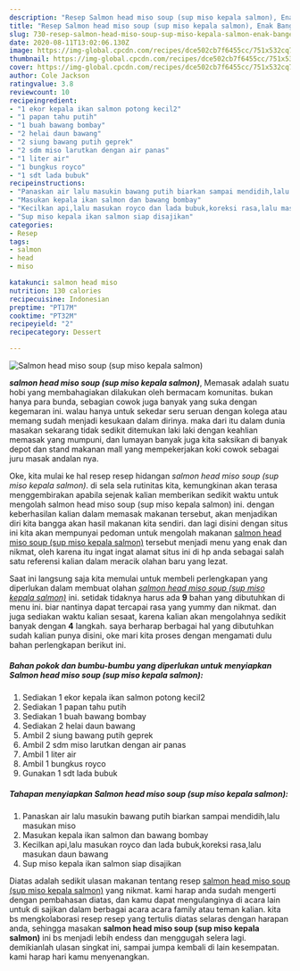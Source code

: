 ```yaml
---
description: "Resep Salmon head miso soup (sup miso kepala salmon), Enak Banget"
title: "Resep Salmon head miso soup (sup miso kepala salmon), Enak Banget"
slug: 730-resep-salmon-head-miso-soup-sup-miso-kepala-salmon-enak-banget
date: 2020-08-11T13:02:06.130Z
image: https://img-global.cpcdn.com/recipes/dce502cb7f6455cc/751x532cq70/salmon-head-miso-soup-sup-miso-kepala-salmon-foto-resep-utama.jpg
thumbnail: https://img-global.cpcdn.com/recipes/dce502cb7f6455cc/751x532cq70/salmon-head-miso-soup-sup-miso-kepala-salmon-foto-resep-utama.jpg
cover: https://img-global.cpcdn.com/recipes/dce502cb7f6455cc/751x532cq70/salmon-head-miso-soup-sup-miso-kepala-salmon-foto-resep-utama.jpg
author: Cole Jackson
ratingvalue: 3.8
reviewcount: 10
recipeingredient:
- "1 ekor kepala ikan salmon potong kecil2"
- "1 papan tahu putih"
- "1 buah bawang bombay"
- "2 helai daun bawang"
- "2 siung bawang putih geprek"
- "2 sdm miso larutkan dengan air panas"
- "1 liter air"
- "1 bungkus royco"
- "1 sdt lada bubuk"
recipeinstructions:
- "Panaskan air lalu masukin bawang putih biarkan sampai mendidih,lalu masukan miso"
- "Masukan kepala ikan salmon dan bawang bombay"
- "Kecilkan api,lalu masukan royco dan lada bubuk,koreksi rasa,lalu masukan daun bawang"
- "Sup miso kepala ikan salmon siap disajikan"
categories:
- Resep
tags:
- salmon
- head
- miso

katakunci: salmon head miso 
nutrition: 130 calories
recipecuisine: Indonesian
preptime: "PT17M"
cooktime: "PT32M"
recipeyield: "2"
recipecategory: Dessert

---
```



![Salmon head miso soup (sup miso kepala salmon)](https://img-global.cpcdn.com/recipes/dce502cb7f6455cc/751x532cq70/salmon-head-miso-soup-sup-miso-kepala-salmon-foto-resep-utama.jpg)

<b><i>salmon head miso soup (sup miso kepala salmon)</i></b>, Memasak adalah suatu hobi yang membahagiakan dilakukan oleh bermacam komunitas. bukan hanya para bunda, sebagian cowok juga banyak yang suka dengan kegemaran ini. walau hanya untuk sekedar seru seruan dengan kolega atau memang sudah menjadi kesukaan dalam dirinya. maka dari itu dalam dunia masakan sekarang tidak sedikit ditemukan laki laki dengan keahlian memasak yang mumpuni, dan lumayan banyak juga kita saksikan di banyak depot dan stand makanan mall yang mempekerjakan koki cowok sebagai juru masak andalan nya.

Oke, kita mulai ke hal resep resep hidangan <i>salmon head miso soup (sup miso kepala salmon)</i>. di sela sela rutinitas kita, kemungkinan akan terasa menggembirakan apabila sejenak kalian memberikan sedikit waktu untuk mengolah salmon head miso soup (sup miso kepala salmon) ini. dengan keberhasilan kalian dalam memasak makanan tersebut, akan menjadikan diri kita bangga akan hasil makanan kita sendiri. dan lagi disini dengan situs ini kita akan mempunyai pedoman untuk mengolah makanan <u>salmon head miso soup (sup miso kepala salmon)</u> tersebut menjadi menu yang enak dan nikmat, oleh karena itu ingat ingat alamat situs ini di hp anda sebagai salah satu referensi kalian dalam meracik olahan baru yang lezat.




Saat ini langsung saja kita memulai untuk membeli perlengkapan yang diperlukan dalam membuat olahan <u><i>salmon head miso soup (sup miso kepala salmon)</i></u> ini. setidak tidaknya harus ada <b>9</b> bahan yang dibutuhkan di menu ini. biar nantinya dapat tercapai rasa yang yummy dan nikmat. dan juga sediakan waktu kalian sesaat, karena kalian akan mengolahnya sedikit banyak dengan <b>4</b> langkah. saya berharap berbagai hal yang dibutuhkan sudah kalian punya disini, oke mari kita proses dengan mengamati dulu bahan perlengkapan berikut ini.

<!--inarticleads1-->

##### Bahan pokok dan bumbu-bumbu yang diperlukan untuk menyiapkan Salmon head miso soup (sup miso kepala salmon):

1. Sediakan 1 ekor kepala ikan salmon potong kecil2
1. Sediakan 1 papan tahu putih
1. Sediakan 1 buah bawang bombay
1. Sediakan 2 helai daun bawang
1. Ambil 2 siung bawang putih geprek
1. Ambil 2 sdm miso larutkan dengan air panas
1. Ambil 1 liter air
1. Ambil 1 bungkus royco
1. Gunakan 1 sdt lada bubuk




<!--inarticleads2-->

##### Tahapan menyiapkan Salmon head miso soup (sup miso kepala salmon):

1. Panaskan air lalu masukin bawang putih biarkan sampai mendidih,lalu masukan miso
1. Masukan kepala ikan salmon dan bawang bombay
1. Kecilkan api,lalu masukan royco dan lada bubuk,koreksi rasa,lalu masukan daun bawang
1. Sup miso kepala ikan salmon siap disajikan




Diatas adalah sedikit ulasan makanan tentang resep <u>salmon head miso soup (sup miso kepala salmon)</u> yang nikmat. kami harap anda sudah mengerti dengan pembahasan diatas, dan kamu dapat mengulanginya di acara lain untuk di sajikan dalam berbagai acara acara family atau teman kalian. kita bs mengkolaborasi resep resep yang tertulis diatas selaras dengan harapan anda, sehingga masakan <b>salmon head miso soup (sup miso kepala salmon)</b> ini bs menjadi lebih endess dan menggugah selera lagi. demikianlah ulasan singkat ini, sampai jumpa kembali di lain kesempatan. kami harap hari kamu menyenangkan.
